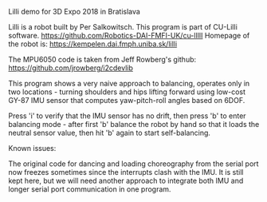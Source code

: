 Lilli demo for 3D Expo 2018 in Bratislava

Lilli is a robot built by Per Salkowitsch.
This program is part of CU-Lilli software.
 https://github.com/Robotics-DAI-FMFI-UK/cu-lIllI
Homepage of the robot is:
 https://kempelen.dai.fmph.uniba.sk/lilli

The MPU6050 code is taken from Jeff Rowberg's github:
 https://github.com/jrowberg/i2cdevlib

This program shows a very naive approach to balancing,
operates only in two locations - turning shoulders
and hips lifting forward using low-cost GY-87 IMU sensor
that computes yaw-pitch-roll angles based on 6DOF.

Press 'i' to verify that the IMU sensor has no drift,
then press 'b' to enter balancing mode - after first 'b'
balance the robot by hand so that it loads the neutral
sensor value, then hit 'b' again to start self-balancing.


Known issues:

The original code for dancing and loading choreography
from the serial port now freezes sometimes since the
interrupts clash with the IMU. It is still kept here,
but we will need another approach to integrate both
IMU and longer serial port communication in one program.

